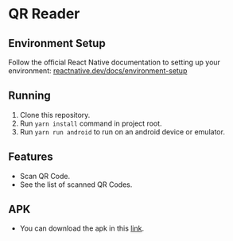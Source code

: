 # QR Reader

## Environment Setup
Follow the official React Native documentation to setting up your environment: [reactnative.dev/docs/environment-setup](https://reactnative.dev/docs/environment-setup)

## Running
1. Clone this repository.
2. Run `yarn install` command in project root.
3. Run `yarn run android` to run on an android device or emulator.

## Features 
- Scan QR Code.
- See the list of scanned QR Codes.

## APK
- You can download the apk in this [link](https://expo.dev/accounts/rorlf/projects/qr-code-reader/builds/8ee8fd67-29de-4fb4-9f30-0543195f169b).
